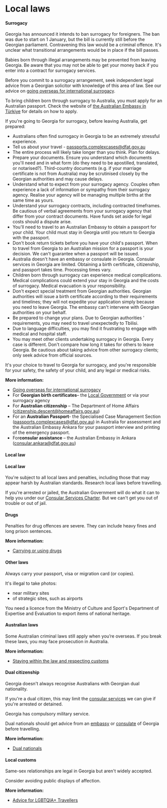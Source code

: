 # Local laws

#### Surrogacy

Georgia has announced it intends to ban surrogacy for foreigners. The ban was due to start on 1 January, but the bill is currently still before the Georgian parliament. Contravening this law would be a criminal offence. ​It's unclear what transitional arrangements would be in place if the bill passes. 

Babies born through illegal arrangements may be prevented from leaving Georgia. Be aware that you may not be able to get your money back if you enter into a contract for surrogacy services. 

Before you commit to a surrogacy arrangement, seek independent legal advice from a Georgian solicitor with knowledge of this area of law. See our advice on [going overseas for international surrogacy](/before-you-go/activities/surrogacy "Going overseas for international surrogacy").

To bring children born through surrogacy to Australia, you must apply for an Australian passport. Check the website of [the Australian Embassy in Türkiye](https://turkey.embassy.gov.au/anka/Surrogacy.html) for details on how to apply. 

If you're going to Georgia for surrogacy, before leaving Australia, get prepared:

* Australians often find surrogacy in Georgia to be an extremely stressful experience.
* Tell us about your travel - [passports.complexcases@dfat.gov.au](mailto:passports.complexcases@dfat.gov.au)
* The entire process will likely take longer than you think. Plan for delays.
* Prepare your documents. Ensure you understand which documents you'll need and in what form (do they need to be apostilled, translated, or notarised?). Third-country documents (e.g. if your marriage certificate is not from Australia) may be scrutinised closely by the Georgian authorities and may cause delays.
* Understand what to expect from your surrogacy agency. Couples often experience a lack of information or sympathy from their surrogacy agency. Realise your agency will be managing multiple births at the same time as yours.
* Understand your surrogacy contracts, including contracted timeframes. Be cautious of verbal agreements from your surrogacy agency that differ from your contract documents. Have funds set aside for legal costs should a dispute arise.
* You'll need to travel to an Australian Embassy to obtain a passport for your child. Your child must stay in Georgia until you return to Georgia with the passport.
* Don't book return tickets before you have your child's passport. When to travel from Georgia to an Australian mission for a passport is your decision. We can't guarantee when a passport will be issued.
* Australia doesn't have an embassy or consulate in Georgia. Consular services in Georgia are limited. Obtaining a birth certificate, citizenship, and passport takes time. Processing times vary.
* Children born through surrogacy can experience medical complications. Medical complications could extend your stay in Georgia and the costs of surrogacy. Medical evacuation is your responsibility.
* Don't expect special treatment from Georgian authorities. Georgian authorities will issue a birth certificate according to their requirements and timelines; they will not expedite your application simply because you need to leave Georgia. The embassy can't intervene with Georgian authorities on your behalf.
* Be prepared to change your plans. Due to Georgian authorities ' requirements, you may need to travel unexpectedly to Tbilisi.
* Due to language difficulties, you may find it frustrating to engage with medical and hospital staff.
* You may meet other clients undertaking surrogacy in Georgia. Every case is different. Don't compare how long it takes for others to leave Georgia. Be cautious about taking advice from other surrogacy clients; only seek advice from official sources.

It's your choice to travel to Georgia for surrogacy, and you're responsible for your safety, the safety of your child, and any legal or medical risks. 

**More information:**

* [Going overseas for international surrogacy](/before-you-go/activities/surrogacy "Going overseas for international surrogacy")
* For **Georgian birth certificates**– the [Local Government](https://psh.gov.ge/main/menus/1) or via your surrogacy agency
* For **Australian citizenship** – The Department of Home Affairs ([citizenship.descent@homeaffairs.gov.au](mailto:citizenship.descent@homeaffairs.gov.au))
* For an **Australian Passport**- the Specialised Case Management Section ([passports.complexcases@dfat.gov.au](mailto:passports.complexcases@dfat.gov.au)) in Australia for assessment and the Australian Embassy Ankara for your passport interview and printing of the emergency passport.
* For**consular assistance** – the Australian Embassy in Ankara ([consular.ankara@dfat.gov.au](mailto:consular.ankara@dfat.gov.au))

#### Local law

#### Local law

You're subject to all local laws and penalties, including those that may appear harsh by Australian standards. Research local laws before travelling.

If you're arrested or jailed, the Australian Government will do what it can to help you under our [Consular Services Charter](/consular-services/consular-services-charter "Consular Services Charter"). But we can't get you out of trouble or out of jail.

#### Drugs

Penalties for drug offences are severe. They can include heavy fines and long prison sentences.

**More information:**

* [Carrying or using drugs](/before-you-go/laws/drugs "Carrying or using drugs")

#### Other laws

Always carry your passport, visa or migration card (or copies).

It's illegal to take photos:

* near military sites
* of strategic sites, such as airports

You need a licence from the Ministry of Culture and Sport's Department of Expertise and Evaluation to export items of national heritage.

#### Australian laws

Some Australian criminal laws still apply when you’re overseas. If you break these laws, you may face prosecution in Australia.

**More information:**

* [Staying within the law and respecting customs](/node/350)

#### Dual citizenship

Georgia doesn't always recognise Australians with Georgian dual nationality.

If you're a dual citizen, this may limit the [consular services](/consular-services/consular-services-charter "Consular Services Charter") we can give if you're arrested or detained.

Georgia has compulsory military service.

Dual nationals should get advice from an [embassy](https://protocol.dfat.gov.au/Public/Missions/74) or [consulate](https://protocol.dfat.gov.au/Public/Consulates/74/State) of Georgia before travelling.

**More information:**

* [Dual nationals](/before-you-go/who-you-are/dual-nationals "Advice for dual nationals")

#### Local customs

Same-sex relationships are legal in Georgia but aren't widely accepted.

Consider avoiding public displays of affection.

**More information:**

* [Advice for LGBTQIA+ T](/node/349)[ravellers](/before-you-go/who-you-are/LGBTQIA "Advice for LGBTQIA+ travellers")